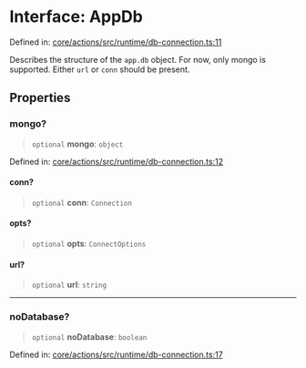 # Interface: AppDb

Defined in: [core/actions/src/runtime/db-connection.ts:11](https://github.com/LaWebcapsule/orbits/blob/fdabe4406970f5d9afffe326fe940d326210b361/core/actions/src/runtime/db-connection.ts#L11)

Describes the structure of the `app.db` object.
For now, only mongo is supported.
Either `url` or `conn` should be present.

## Properties

### mongo?

> `optional` **mongo**: `object`

Defined in: [core/actions/src/runtime/db-connection.ts:12](https://github.com/LaWebcapsule/orbits/blob/fdabe4406970f5d9afffe326fe940d326210b361/core/actions/src/runtime/db-connection.ts#L12)

#### conn?

> `optional` **conn**: `Connection`

#### opts?

> `optional` **opts**: `ConnectOptions`

#### url?

> `optional` **url**: `string`

***

### noDatabase?

> `optional` **noDatabase**: `boolean`

Defined in: [core/actions/src/runtime/db-connection.ts:17](https://github.com/LaWebcapsule/orbits/blob/fdabe4406970f5d9afffe326fe940d326210b361/core/actions/src/runtime/db-connection.ts#L17)
